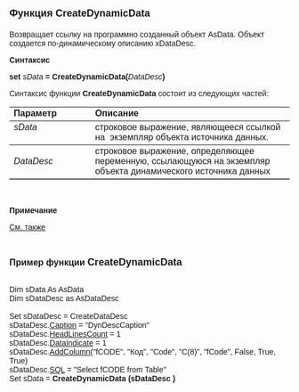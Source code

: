 <html>
<head>
<title>CreateDynamicData</title>
</head>

<body>

<h1><font size="4" face="Arial">Функция CreateDynamicData</font></h1>

<p><font face="Arial">Возвращает ссылку на программно созданный объект AsData. 
    Объект создается по-динамическому описанию xDataDesc.</font></p>

<p class="label"><font face="Arial"><b>Синтаксис</b></font></p>

<p><font face="Arial"><strong>set</strong> <em>sData</em><strong> 
= CreateDynamicData(</strong><em>DataDesc</em><strong>)</strong></font></p>

<p><font face="Arial">Синтаксис функции <strong>CreateDynamicData</strong></b>
состоит из следующих частей:</font></p>

<table border="1" cellPadding="5" cols="2" frame="below" rules="rows">
<TBODY>
  <tr vAlign="top">
    <td class="label" width="29%"><font face="Arial"><b>Параметр</b></font></td>
    <td class="label" width="71%"><font face="Arial"><strong>Описание</strong></font></td>
  </tr>
  <tr vAlign="top">
    <td width="29%"><font face="Arial"> <em>sData</em><strong> </strong></font></td>
    <td width="71%"><font face="Arial">строковое выражение, являющееся ссылкой на&nbsp; 
        экземпляр объекта источникa данных.</font></td>
  </tr>
    <tr>
    <td width="29%"><font face="Arial"><em>DataDesc</em></font></td>
    <td width="71%"><font face="Arial">строковое выражение, определяющее переменную, 
        ссылающуюся на экземпляр объекта динамического источника данных</font></td>
    </tr>
</table>

<p>&nbsp;</p>

<p class="label"><font face="Arial"><b>Примечание</b></font></p>

<p class="label"><a href="../../constructors.html"><font face="Arial">
См. также</font></a></p>

<p class="label">&nbsp;</p>

<p><strong><font face="Arial" size="3">Пример функции <font size="4" face="Arial">
    CreateDynamicData</font></font></strong></p>

<p><font face="Arial">
    <br />
    Dim sData As AsData<br>
Dim sDataDesc as AsDataDesc<br />
    <br>
Set sDataDesc = CreateDataDesc<br />
sDataDesc.<a href="../AsDataDesc/Caption_DDesc.html">Caption</a> = &quot;DynDescCaption&quot;<br>
sDataDesc.<a href="../AsDataDesc/HeadLinesCount_DDesc.html">HeadLinesCount</a> = 1<br>
sDataDesc.<a href="../AsDataDesc/DataIndicate_DDesc.html">DataIndicate</a> = 1<br>
sDataDesc.<a href="../AsDataDesc/AddColumn_DDesc.html">AddColumn</a>(&quot;fCODE&quot;, &quot;Код&quot;, &quot;Code&quot;, &quot;C(8)&quot;, &quot;fCode&quot;, False, True, True)<br>
sDataDesc.<a href="../AsDataDesc/SQL_DDesc.html">SQL</a> = &quot;Select fCODE from Table&quot;<br>
Set sData = <strong>CreateDynamicData</strong>
<strong>(sDataDesc )<br />
    </strong><br>
</font></p>
</body>
</html>
